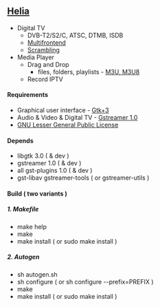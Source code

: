 ## [Helia](https://github.com/vl-nix/Helia)

* Digital TV
  * DVB-T2/S2/C, ATSC, DTMB, ISDB
  * [Multifrontend](gst#gstdvbsrc---multifrontend)
  * [Scrambling](gst#gsttsdemux---scrambling)
* Media Player
  * Drag and Drop
    * files, folders, playlists - [M3U, M3U8](https://en.wikipedia.org/wiki/M3U)
  * Record IPTV


#### Requirements

* Graphical user interface - [Gtk+3](https://developer.gnome.org/gtk3)
* Audio & Video & Digital TV - [Gstreamer 1.0](https://gstreamer.freedesktop.org)
* [GNU Lesser General Public License](http://www.gnu.org/licenses/lgpl.html)


#### Depends

* libgtk 3.0 ( & dev )
* gstreamer 1.0 ( & dev )
* all gst-plugins 1.0 ( & dev )
* gst-libav gstreamer-tools ( or gstreamer-utils )


#### Build ( two variants )

##### 1. Makefile
  
  * make help
  * make
  * make install ( or sudo make install )
  
##### 2. Autogen

  * sh autogen.sh
  * sh configure ( or sh configure --prefix=PREFIX  )
  * make
  * make install ( or sudo make install )

